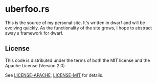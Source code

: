 # uberfoo.rs

This is the source of my personal site.
It's written in dwarf and will be evolving quickly.
As the functionality of the site grows, I hope to abstract away a framework for dwarf.

## License

This code is distributed under the terms of both the MIT license and the Apache License (Version 2.0).

See [LICENSE-APACHE](LICENSE-APACHE), [LICENSE-MIT](LICENSE-MIT) for details.
